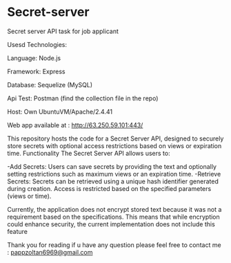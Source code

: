 # Secret-server
Secret server API task for job applicant

Usesd Technologies:

Language:  Node.js

Framework: Express

Database:  Sequelize (MySQL)

Api Test:  Postman (find the collection file in the repo)

Host:      Own UbuntuVM/Apache/2.4.41


Web app available at : http://63.250.59.101:443/

This repository hosts the code for a Secret Server API, designed to securely store secrets with optional access restrictions based on views or expiration time. 
Functionality
The Secret Server API allows users to:

-Add Secrets: Users can save secrets by providing the text and optionally setting restrictions such as maximum views or an expiration time.
-Retrieve Secrets: Secrets can be retrieved using a unique hash identifier generated during creation. Access is restricted based on the specified parameters (views or time).

Currently, the application does not encrypt stored text because it was not a requirement based on the specifications. This means that while encryption could enhance security, the current implementation does not include this feature

Thank you for reading if u have any question please feel free to contact me : pappzoltan6969@gmail.com